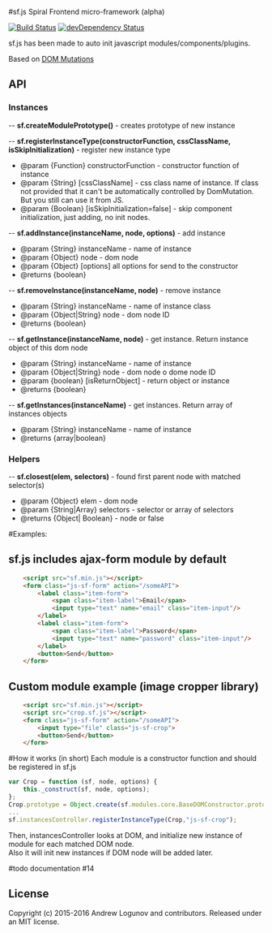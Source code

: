 #sf.js Spiral Frontend micro-framework (alpha)

[![Build Status](https://travis-ci.org/sfjs/sf.js.svg?branch=master)](https://travis-ci.org/sfjs/sf.js)
[![devDependency Status](https://david-dm.org/sfjs/sf.js/dev-status.svg)](https://david-dm.org/sfjs/sf.js#info=devDependencies)



sf.js has been made to auto init javascript modules/components/plugins.

Based on [DOM Mutations](https://developer.mozilla.org/en/docs/Web/API/MutationObserver)

## API
### Instances

-- **sf.createModulePrototype()** - creates prototype of new instance

-- **sf.registerInstanceType(constructorFunction, cssClassName, isSkipInitialization)** - register new instance type
 * @param {Function} constructorFunction - constructor function of instance
 * @param {String} [cssClassName] - css class name of instance. If class not provided that it can't be automatically controlled by DomMutation. But you still can use it from JS.
 * @param {Boolean} [isSkipInitialization=false]  - skip component initialization, just adding, no init nodes.

-- **sf.addInstance(instanceName, node, options)** - add instance
 * @param {String} instanceName - name of instance
 * @param {Object} node - dom node
 * @param {Object} [options] all options for send to the constructor
 * @returns {boolean}
 
-- **sf.removeInstance(instanceName, node)** - remove instance
 * @param {String} instanceName - name of instance class
 * @param {Object|String} node - dom node ID
 * @returns {boolean}
 
-- **sf.getInstance(instanceName, node)** - get instance. Return instance object of this dom node
 * @param {String} instanceName - name of instance
 * @param {Object|String} node - dom node o dome node ID
 * @param {boolean} [isReturnObject] - return object or instance
 * @returns {boolean}
 
-- **sf.getInstances(instanceName)** - get instances. Return array of instances objects
 * @param {String} instanceName - name of instance
 * @returns {array|boolean}
 
### Helpers
-- **sf.closest(elem, selectors)** - found first parent node with matched selector(s)
 * @param {Object} elem - dom node
 * @param {String|Array} selectors - selector or array of selectors
 * @returns {Object| Boolean} - node or false

#Examples:
## sf.js includes ajax-form module by default
```html
    <script src="sf.min.js"></script>
    <form class="js-sf-form" action="/someAPI">
        <label class="item-form">
            <span class="item-label">Email</span>
            <input type="text" name="email" class="item-input"/>
        </label>
        <label class="item-form">
            <span class="item-label">Password</span>
            <input type="text" name="password" class="item-input"/>
        </label>
        <button>Send</button>
    </form>
```

## Custom module example (image cropper library)
```html
    <script src="sf.min.js"></script>
    <script src="crop.sf.js"></script>
    <form class="js-sf-form" action="/someAPI">
        <input type="file" class="js-sf-crop"> 
        <button>Send</button>
    </form>
```

#How it works (in short)
Each module is a constructor function and should be registered in sf.js
```javascript
var Crop = function (sf, node, options) {
    this._construct(sf, node, options);
};
Crop.prototype = Object.create(sf.modules.core.BaseDOMConstructor.prototype);
...
sf.instancesController.registerInstanceType(Crop,"js-sf-crop");
```

Then, instancesController looks at DOM, and initialize new instance of module for each matched DOM node.  
Also it will init new instances if DOM node will be added later.

#todo documentation #14

## License

Copyright (c) 2015-2016 Andrew Logunov and contributors. Released under an MIT license.
